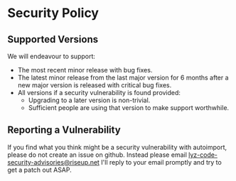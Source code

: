 # Security Policy

## Supported Versions

We will endeavour to support:

* The most recent minor release with bug fixes.
* The latest minor release from the last major version for 6 months after a new
    major version is released with critical bug fixes.
* All versions if a security vulnerability is found provided:
    * Upgrading to a later version is non-trivial.
    * Sufficient people are using that version to make support worthwhile.

## Reporting a Vulnerability

If you find what you think might be a security vulnerability with
autoimport, please do not create an issue on github. Instead please
email lyz-code-security-advisories@riseup.net I'll reply to your email promptly
and try to get a patch out ASAP.
